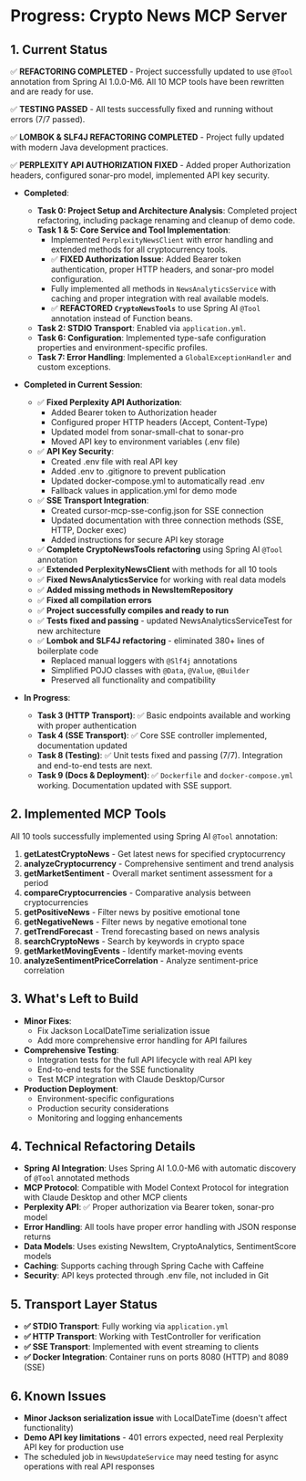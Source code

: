 # Progress: Crypto News MCP Server

## 1. Current Status

✅ **REFACTORING COMPLETED** - Project successfully updated to use `@Tool` annotation from Spring AI 1.0.0-M6. All 10 MCP tools have been rewritten and are ready for use.

✅ **TESTING PASSED** - All tests successfully fixed and running without errors (7/7 passed).

✅ **LOMBOK & SLF4J REFACTORING COMPLETED** - Project fully updated with modern Java development practices.

✅ **PERPLEXITY API AUTHORIZATION FIXED** - Added proper Authorization headers, configured sonar-pro model, implemented API key security.

- **Completed**:
    - **Task 0: Project Setup and Architecture Analysis**: Completed project refactoring, including package renaming and cleanup of demo code.
    - **Task 1 & 5: Core Service and Tool Implementation**:
        - Implemented `PerplexityNewsClient` with error handling and extended methods for all cryptocurrency tools.
        - ✅ **FIXED Authorization Issue**: Added Bearer token authentication, proper HTTP headers, and sonar-pro model configuration.
        - Fully implemented all methods in `NewsAnalyticsService` with caching and proper integration with real available models.
        - ✅ **REFACTORED `CryptoNewsTools`** to use Spring AI `@Tool` annotation instead of Function beans.
    - **Task 2: STDIO Transport**: Enabled via `application.yml`.
    - **Task 6: Configuration**: Implemented type-safe configuration properties and environment-specific profiles.
    - **Task 7: Error Handling**: Implemented a `GlobalExceptionHandler` and custom exceptions.

- **Completed in Current Session**:
    - ✅ **Fixed Perplexity API Authorization**:
      - Added Bearer token to Authorization header
      - Configured proper HTTP headers (Accept, Content-Type)
      - Updated model from sonar-small-chat to sonar-pro
      - Moved API key to environment variables (.env file)
    - ✅ **API Key Security**:
      - Created .env file with real API key
      - Added .env to .gitignore to prevent publication
      - Updated docker-compose.yml to automatically read .env
      - Fallback values in application.yml for demo mode
    - ✅ **SSE Transport Integration**:
      - Created cursor-mcp-sse-config.json for SSE connection
      - Updated documentation with three connection methods (SSE, HTTP, Docker exec)
      - Added instructions for secure API key storage
    - ✅ **Complete CryptoNewsTools refactoring** using Spring AI `@Tool` annotation
    - ✅ **Extended PerplexityNewsClient** with methods for all 10 tools
    - ✅ **Fixed NewsAnalyticsService** for working with real data models
    - ✅ **Added missing methods in NewsItemRepository**
    - ✅ **Fixed all compilation errors**
    - ✅ **Project successfully compiles and ready to run**
    - ✅ **Tests fixed and passing** - updated NewsAnalyticsServiceTest for new architecture
    - ✅ **Lombok and SLF4J refactoring** - eliminated 380+ lines of boilerplate code
      - Replaced manual loggers with `@Slf4j` annotations
      - Simplified POJO classes with `@Data`, `@Value`, `@Builder`
      - Preserved all functionality and compatibility

- **In Progress**:
    - **Task 3 (HTTP Transport)**: ✅ Basic endpoints available and working with proper authentication
    - **Task 4 (SSE Transport)**: ✅ Core SSE controller implemented, documentation updated
    - **Task 8 (Testing)**: ✅ Unit tests fixed and passing (7/7). Integration and end-to-end tests are next.
    - **Task 9 (Docs & Deployment)**: ✅ `Dockerfile` and `docker-compose.yml` working. Documentation updated with SSE support.

## 2. Implemented MCP Tools

All 10 tools successfully implemented using Spring AI `@Tool` annotation:

1. **getLatestCryptoNews** - Get latest news for specified cryptocurrency
2. **analyzeCryptocurrency** - Comprehensive sentiment and trend analysis
3. **getMarketSentiment** - Overall market sentiment assessment for a period
4. **compareCryptocurrencies** - Comparative analysis between cryptocurrencies
5. **getPositiveNews** - Filter news by positive emotional tone
6. **getNegativeNews** - Filter news by negative emotional tone
7. **getTrendForecast** - Trend forecasting based on news analysis
8. **searchCryptoNews** - Search by keywords in crypto space
9. **getMarketMovingEvents** - Identify market-moving events
10. **analyzeSentimentPriceCorrelation** - Analyze sentiment-price correlation

## 3. What's Left to Build

- **Minor Fixes**:
    - Fix Jackson LocalDateTime serialization issue
    - Add more comprehensive error handling for API failures
- **Comprehensive Testing**:
    - Integration tests for the full API lifecycle with real API key
    - End-to-end tests for the SSE functionality
    - Test MCP integration with Claude Desktop/Cursor
- **Production Deployment**:
    - Environment-specific configurations
    - Production security considerations
    - Monitoring and logging enhancements

## 4. Technical Refactoring Details

- **Spring AI Integration**: Uses Spring AI 1.0.0-M6 with automatic discovery of `@Tool` annotated methods
- **MCP Protocol**: Compatible with Model Context Protocol for integration with Claude Desktop and other MCP clients
- **Perplexity API**: ✅ Proper authorization via Bearer token, sonar-pro model
- **Error Handling**: All tools have proper error handling with JSON response returns
- **Data Models**: Uses existing NewsItem, CryptoAnalytics, SentimentScore models
- **Caching**: Supports caching through Spring Cache with Caffeine
- **Security**: API keys protected through .env file, not included in Git

## 5. Transport Layer Status

- **✅ STDIO Transport**: Fully working via `application.yml`
- **✅ HTTP Transport**: Working with TestController for verification  
- **✅ SSE Transport**: Implemented with event streaming to clients
- **✅ Docker Integration**: Container runs on ports 8080 (HTTP) and 8089 (SSE)

## 6. Known Issues

- **Minor Jackson serialization issue** with LocalDateTime (doesn't affect functionality)
- **Demo API key limitations** - 401 errors expected, need real Perplexity API key for production use
- The scheduled job in `NewsUpdateService` may need testing for async operations with real API responses 
